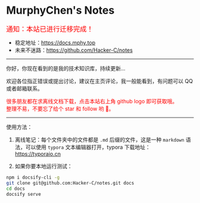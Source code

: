 <h1>MurphyChen's Notes</h1>

<font color=red size=4> 通知：本站已进行迁移完成！</font>

- 稳定地址：https://docs.mphy.top
- 未来不迷路：https://github.com/Hacker-C/notes

---

你好，你现在看到的是我的技术知识库，持续更新...

欢迎各位指正错误或提出讨论，建议在主页评论，我一般能看到，有问题可以 QQ 或者邮箱联系。

<font color=red>很多朋友都在求离线文档下载，点击本站右上角 github logo 即可获取哦。<br>整理不易，不要忘了给个 star 和 follow 哟 🎈。</font>

---

使用方法：

1. 离线笔记：每个文件夹中的文件都是 `.md` 后缀的文件，这是一种 `markdown` 语法，可以使用 `typora` 文本编辑器打开，typora 下载地址：https://typoraio.cn

2. 如果你要本地运行测试：

```bash
npm i docsify-cli -g
git clone git@github.com:Hacker-C/notes.git docs
cd docs
docsify serve
```
